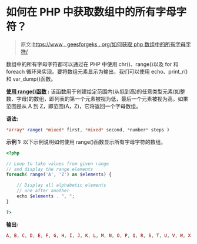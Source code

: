 # 如何在 PHP 中获取数组中的所有字母字符？

> 原文:[https://www . geesforgeks . org/如何获取 php 数组中的所有字母字符/](https://www.geeksforgeeks.org/how-to-get-all-alphabetic-chars-in-an-array-in-php/)

数组中的所有字母字符都可以通过在 PHP 中使用 chr()、range()以及 for 和 foreach 循环来实现。要将数组元素显示为输出，我们可以使用 echo、print_r()和 var_dump()函数。

**[使用 range()函数](https://www.geeksforgeeks.org/php-range-function/) :** 该函数用于创建给定范围内(从低到高)的任意类型元素(如整数、字母)的数组，即列表的第一个元素被视为低，最后一个元素被视为高。如果范围是从 A 到 Z，即范围(A，Z)，它将返回一个字母数组。

**语法:**

```php
*array* range( *mixed* first, *mixed* second, *number* steps )
```

**示例 1:** 以下示例说明如何使用 range()函数显示所有字母字符的数组。

```php
<?php 

// Loop to take values from given range
// and display the range elements
foreach( range('A', 'Z') as $elements) {

    // Display all alphabetic elements
    // one after another
    echo $elements . ", ";
}

?>
```

**输出:**

```php
A, B, C, D, E, F, G, H, I, J, K, L, M, N, O, P, Q, R, S, T, U, V, W, X, Y, Z,

```